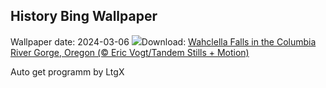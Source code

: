 ## History Bing Wallpaper
Wallpaper date: 2024-03-06
![](https://www.bing.com/th?id=OHR.WahclellaFalls_EN-IN2266702818_UHD.jpg&w=1000)Download: [Wahclella Falls in the Columbia River Gorge, Oregon (© Eric Vogt/Tandem Stills + Motion)](https://www.bing.com/th?id=OHR.WahclellaFalls_EN-IN2266702818_UHD.jpg)

Auto get programm by LtgX

